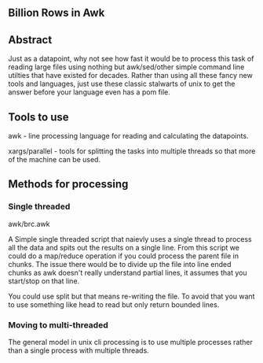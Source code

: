 

## Billion Rows in Awk

## Abstract 

Just as a datapoint, why not see how fast it would be to process this task of reading large files using nothing but awk/sed/other simple command line utilties that have existed for decades.  Rather than using all these fancy new tools and languages, just use these classic stalwarts of unix to get the answer before your language even has a pom file.


## Tools to use

awk - line processing language for reading and calculating the datapoints.


xargs/parallel - tools for splitting the tasks into multiple threads so that more of the machine can be used.

## Methods for processing

### Single threaded

awk/brc.awk

A Simple single threaded script that naievly uses a single thread to process all the data and spits out the results on a single line.
From this script we could do a map/reduce operation if you could process the parent file in chunks.  The issue there would be to
divide up the file into line ended chunks as awk doesn't really understand partial lines, it assumes that you start/stop on that line.  

You could use split but that means re-writing the file.  To avoid that you want to use something like head to read but only return bounded lines.

### Moving to multi-threaded

The general model in unix cli processing is to use multiple processes rather than a single process with multiple threads. 

